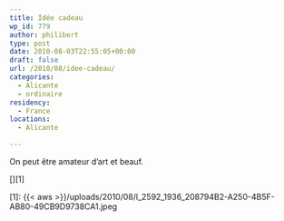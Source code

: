 ```yaml
---
title: Idée cadeau
wp_id: 779
author: philibert
type: post
date: 2010-08-03T22:55:05+00:00
draft: false
url: /2010/08/idee-cadeau/
categories:
  - Alicante
  - ordinaire
residency:
  - France
locations:
  - Alicante

---
```

On peut être amateur d&rsquo;art et beauf. 

[<img src="{{< aws >}}/uploads/2010/08/l_2592_1936_208794B2-A250-4B5F-AB80-49CB9D9738CA1.jpeg" alt="" class="alignnone size-full" />][1]

 [1]: {{< aws >}}/uploads/2010/08/l_2592_1936_208794B2-A250-4B5F-AB80-49CB9D9738CA1.jpeg